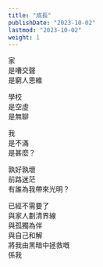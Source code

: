 ```yaml
---
title: "成長"
publishDate: "2023-10-02"
lastmod: "2023-10-02"
weight: 1
---
```


家<br/>
是嘈交聲<br/>
是窮人思維<br/>

學校<br/>
是空虛<br/>
是無聊<br/>

我<br/>
是不滿<br/>
是甚麼？<br/>

孰好孰壞<br/>
前路迷茫<br/>
有誰為我帶來光明？<br/>

已經不需要了<br/>
與家人劃清界線<br/>
與孤獨為伴<br/>
與自己和解<br/>
將我由黑暗中拯救嘅<br/>
係我<br/>
